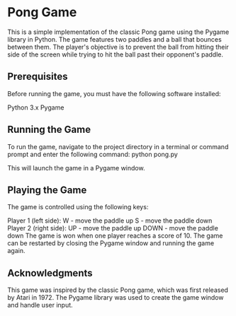 # Pong Game
This is a simple implementation of the classic Pong game using the Pygame library in Python. The game features two paddles and a ball that bounces between them. The player's objective is to prevent the ball from hitting their side of the screen while trying to hit the ball past their opponent's paddle.

## Prerequisites
Before running the game, you must have the following software installed:

Python 3.x
Pygame

## Running the Game
To run the game, navigate to the project directory in a terminal or command prompt and enter the following command:
python pong.py

This will launch the game in a Pygame window.

## Playing the Game
The game is controlled using the following keys:

Player 1 (left side):
W - move the paddle up
S - move the paddle down
Player 2 (right side):
UP - move the paddle up
DOWN - move the paddle down
The game is won when one player reaches a score of 10. The game can be restarted by closing the Pygame window and running the game again.

## Acknowledgments
This game was inspired by the classic Pong game, which was first released by Atari in 1972. The Pygame library was used to create the game window and handle user input.
